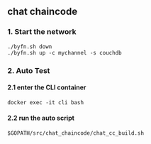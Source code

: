 ## chat chaincode
### 1. Start the network
    ./byfn.sh down
    ./byfn.sh up -c mychannel -s couchdb
### 2. Auto Test
#### 2.1 enter the CLI container
    docker exec -it cli bash

#### 2.2 run the auto script    
    $GOPATH/src/chat_chaincode/chat_cc_build.sh
